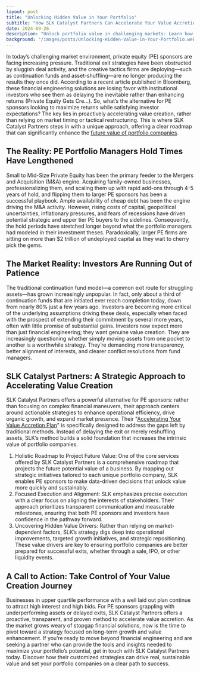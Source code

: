```yaml
---
layout: post
title: "Unlocking Hidden Value in Your Portfolio"
subtitle: "How SLK Catalyst Partners Can Accelerate Your Value Accretion"
date: 2024-09-26
description: "Unlock portfolio value in challenging markets: Learn how SLK Catalyst Partners' innovative approach helps PE sponsors accelerate growth and satisfy investors through strategic value creation, moving beyond financial engineering to drive sustainable returns."
background: "/images/posts/Unlocking-Hidden-Value-in-Your-Portfolio.webp"
---
```


In today’s challenging market environment, private equity (PE) sponsors are facing increasing pressure. Traditional exit strategies have been obstructed by sluggish deal activity, and the creative tactics firms are deploying—such as continuation funds and asset-shuffling—are no longer producing the results they once did. According to a recent article published in Bloomberg, these financial engineering solutions are losing favor with institutional investors who see them as delaying the inevitable rather than enhancing returns (Private Equity Gets Cre…).
So, what’s the alternative for PE sponsors looking to maximize returns while satisfying investor expectations? The key lies in proactively accelerating value creation, rather than relying on market timing or tactical restructuring. This is where SLK Catalyst Partners steps in with a unique approach, offering a clear roadmap that can significantly enhance the [future value of portfolio companies](https://www.bloomberg.com/news/articles/2024-07-23/private-equity-gets-creative-to-buy-time-for-more-gains-clients-say-pay-me-now).

## The Reality: PE Portfolio Managers Hold Times Have Lengthened
Small to Mid-Size Private Equity has been the primary feeder to the Mergers and Acquisition (M&A) engine. Acquiring family-owned businesses, professionalizing them, and scaling them up with rapid add-ons through 4-5 years of hold, and flipping them to larger PE sponsors has been a successful playbook. Ample availability of cheap debt has been the engine driving the M&A activity. However, rising costs of capital, geopolitical uncertainties, inflationary pressures, and fears of recessions have driven potential strategic and upper tier PE buyers to the sidelines. Consequently, the hold periods have stretched longer beyond what the portfolio managers had modeled in their investment theses. Paradoxically, larger PE firms are sitting on more than $2 trillion of undeployed capital as they wait to cherry pick the gems.

## The Market Reality: Investors Are Running Out of Patience
The traditional continuation fund model—a common exit route for struggling assets—has grown increasingly unpopular. In fact, only about a third of continuation funds that are initiated ever reach completion today, down from nearly 80% just a few years ago. Investors are becoming more critical of the underlying assumptions driving these deals, especially when faced with the prospect of extending their commitment by several more years, often with little promise of substantial gains. 
Investors now expect more than just financial engineering; they want genuine value creation. They are increasingly questioning whether simply moving assets from one pocket to another is a worthwhile strategy. They’re demanding more transparency, better alignment of interests, and clearer conflict resolutions from fund managers.

## SLK Catalyst Partners: A Strategic Approach to Accelerating Value Creation
SLK Catalyst Partners offers a powerful alternative for PE sponsors: rather than focusing on complex financial maneuvers, their approach centers around actionable strategies to enhance operational efficiency, drive organic growth, and expand market presence. Their "[Accelerating Your Value Accretion Plan](https://slkcatalystpartners.com/private-equity-sponsors/#accelerate-plan)" is specifically designed to address the gaps left by traditional methods. Instead of delaying the exit or merely reshuffling assets, SLK’s method builds a solid foundation that increases the intrinsic value of portfolio companies.

1.	Holistic Roadmap to Project Future Value: One of the core services offered by SLK Catalyst Partners is a comprehensive roadmap that projects the future potential value of a business. By mapping out strategic initiatives tailored to each unique portfolio company, SLK enables PE sponsors to make data-driven decisions that unlock value more quickly and sustainably.
2.	Focused Execution and Alignment: SLK emphasizes precise execution with a clear focus on aligning the interests of stakeholders. Their approach prioritizes transparent communication and measurable milestones, ensuring that both PE sponsors and investors have confidence in the pathway forward.
3.	Uncovering Hidden Value Drivers: Rather than relying on market-dependent factors, SLK’s strategy digs deep into operational improvements, targeted growth initiatives, and strategic repositioning. These value drivers are key to ensuring portfolio companies are better prepared for successful exits, whether through a sale, IPO, or other liquidity events.

## A Call to Action: Take Control of Your Value Creation Journey
Businesses in upper quartile performance with a well laid out plan continue to attract high interest and high bids. For PE sponsors grappling with underperforming assets or delayed exits, SLK Catalyst Partners offers a proactive, transparent, and proven method to accelerate value accretion. As the market grows weary of stopgap financial solutions, now is the time to pivot toward a strategy focused on long-term growth and value enhancement.
If you’re ready to move beyond financial engineering and are seeking a partner who can provide the tools and insights needed to maximize your portfolio’s potential, get in touch with SLK Catalyst Partners today. Discover how their customized strategies can drive real, sustainable value and set your portfolio companies on a clear path to success.
